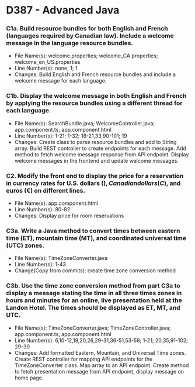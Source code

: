 # D387 - Advanced Java

### C1a. Build resource bundles for both English and French (languages required by Canadian law). Include a welcome message in the language resource bundles.

- File Name(s): welcome.properties; welcome_CA.properties; welcome_en_US.properties
- Line Number(s): none; 1; 1
- Changes: Build English and French resource bundles and include a welcome message for each language.

### C1b. Display the welcome message in both English and French by applying the resource bundles using a different thread for each language.

- File Name(s): SearchBundle.java; WelcomeController.java; app.component.ts; app.component.html
- Line Number(s): 1-21; 1-32; 18-21,33,90-101; 19
- Changes: Create class to parse resource bundles and add to String array. Build REST controller to create endpoints for each message. Add method to fetch welcome message response from API endpoint. Display welcome messages in the frontend and update welcome messages.

### C2. Modify the front end to display the price for a reservation in currency rates for U.S. dollars ($), Canadian dollars (C$), and euros (€) on different lines.

- File Name(s): app.component.html
- Line Number(s): 80-82
- Changes: Display price for room reservations

### C3a. Write a Java method to convert times between eastern time (ET), mountain time (MT), and coordinated universal time (UTC) zones.

- File Name(s): TimeZoneConverter.java
- Line Number(s): 1-43
- Change(Copy from commits): create time zone conversion method

### C3b. Use the time zone conversion method from part C3a to display a message stating the time in all three times zones in hours and minutes for an online, live presentation held at the Landon Hotel. The times should be displayed as ET, MT, and UTC.

- File Name(s): TimeZoneConverter.java; TimeZoneController.java; app.component.ts, app.component.html
- Line Number(s): 6,10-12,19,20,26,29-31,36-51,53-58; 1-21; 20,35,91-102; 29-30
- Changes: Add formatted Eastern, Mountain, and Universal Time zones. Create REST controller for mapping API endpoints for the TimeZoneConverter class. Map array to an API endpoint. Create method to fetch presentation message from API endpoint, display message on home page.

